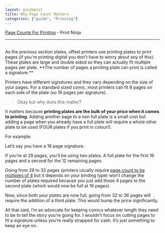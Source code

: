 ```yaml
---
layout: guidepost
title: Why Page Count Matters
categories: ["guide", "Printing"]
---
```


[Page Counts For Printing](http://www.printninja.com/printing-resource-center/printing-options/book-services/page-count) - Print Ninja

<hr><br>
As the previous section states, offset printers use printing plates to print pages (if you're printing digital you don't have to worry about any of this). These plates are large and double sided so they can actually fit multiple pages per plate. **The number of pages a printing plate can print is called a signature.**


Printers have different signatures and they vary depending on the size of your pages. For a standard sized comic, most printers can fit 8 pages on each side of the plate (so 16 pages per signature).

> Okay but why does this matter?

It matters because **printing plates are the bulk of your price when it comes to printing**. Adding another page to a non full plate is a small cost but adding a page when you already have a full plate will require a whole other plate to be used (FOUR plates if you print in colour!).

For example:

Let’s say you have a 16 page signature.

If you’re at 28 pages, you’ll be using two plates. A full plate for the first 16 pages and a second for the 12 remaining pages.

Going from 28 to 32 pages (printers usually require [page count to be multiples of 4](http://www.printninja.com/printing-resource-center/printing-academy/pre-press-production/imposition-pagination) but it depends on your binding type) won’t change the number of plates required because you just add those 4 pages to the second plate (which would now be full at 16 pages).

Now, since both your plates are now full, going from 32 to 36 pages will require the addition of a third plate. This would bump the price significantly.

All that said, I’m an advocate for keeping comics whatever length they need to be to tell the story you’re going for. I wouldn’t focus on cutting pages to fit a signature unless you’re really strapped for cash. It’s just something to keep an eye on.